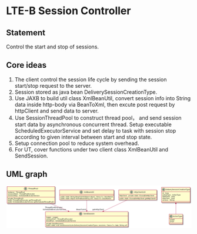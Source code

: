 LTE-B Session Controller
===========================
Statement
---
Control the start and stop of sessions.<br>


Core ideas
---
1. The client control the session life cycle by sending the session start/stop request to the server.<br>
2. Session stored as java bean DeliverySessionCreationType.<br>
3. Use JAXB to build util class XmlBeanUtil, convert session info into String data inside http-body via BeanToXml, then excute post request by httpClient and send data to server.<br>
4. Use SessionThreadPool to construct thread pool， and send session start data by asynchronous concurrent thread. Setup executable ScheduledExecutorService and set delay to task with session stop according to given interval between start and stop state.<br>
5. Setup connection pool to reduce system overhead.
6. For UT, cover functions under two client class XmlBeanUtil and SendSession.<br>

UML graph
---
![类图](https://github.com/visionary-s/session-controller/raw/master/graph/class-graph.png)
